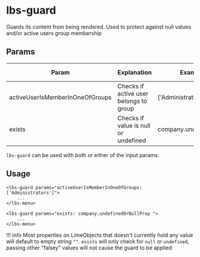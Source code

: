 # lbs-guard
Guards its content from being rendered. Used to protect against null values and/or active users group membership


## Params
Param                           | Explanation                       | Example value                 | Default value
---------------                 | -------------------------------   |-------------------            | -------------
activeUserIsMemberInOneOfGroups | Checks if active user belongs to group | ['Administrators', 'CIA']| undefined
exists                          | Checks if value is null or undefined | company.undefinedOrNullProp   | undefined

`lbs-guard` can be used with both or either of the input params.

## Usage
```
<lbs-guard params="activeUserIsMemberInOneOfGroups: ['Administrators']">
    ...
</lbs-menu>

<lbs-guard params="exists: company.undefinedOrNullProp ">
    ...
</lbs-menu>
```

!!! info
    Most properties on LimeObjects that doesn't currently hold any value will default to empty string `""`.
    `exists` will only check for `null` or `undefined`, passing other "falsey" values will not cause the guard to be applied